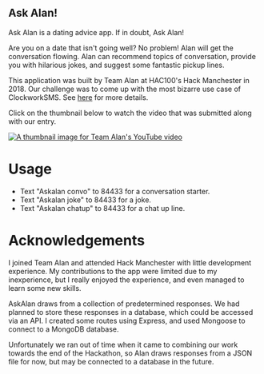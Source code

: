 ## Ask Alan!

Ask Alan is a dating advice app. If in doubt, Ask Alan!

Are you on a date that isn't going well? No problem! Alan will get the conversation flowing. Alan can recommend topics of conversation, provide you with hilarious jokes, and suggest some fantastic pickup lines.

This application was built by Team Alan at HAC100's Hack Manchester in 2018. Our challenge was to come up with the most bizarre use case of ClockworkSMS. See [here](https://www.clockworksms.com/blog/hack-manchester-2018/ "Read about the challenge on the ClockworkSMS website") for more details. 

Click on the thumbnail below to watch the video that was submitted along with our entry.

[![A thumbnail image for Team Alan's YouTube video](http://img.youtube.com/vi/gPFa4vGKGjk/0.jpg)](http://www.youtube.com/watch?v=gPFa4vGKGjk "Watch Team Alan's competition entry video on YouTube")

# Usage

* Text "Askalan convo" to 84433 for a conversation starter.
* Text "Askalan joke" to 84433 for a joke.
* Text "Askalan chatup" to 84433 for a chat up line.

# Acknowledgements

I joined Team Alan and attended Hack Manchester with little development experience. My contributions to the app were limited due to my inexperience, but I really enjoyed the experience, and even managed to learn some new skills. 

AskAlan draws from a collection of predetermined responses. We had planned to store these responses in a database, which could be accessed via an API. I created some routes using Express, and used Mongoose to connect to a MongoDB database. 

Unfortunately we ran out of time when it came to combining our work towards the end of the Hackathon, so Alan draws responses from a JSON file for now, but may be connected to a database in the future.






